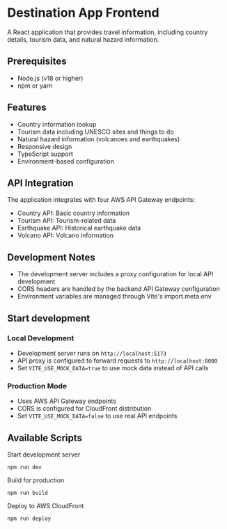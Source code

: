 # Destination App Frontend

A React application that provides travel information, including country details, tourism data, and natural hazard information.

## Prerequisites

- Node.js (v18 or higher)
- npm or yarn


## Features

- Country information lookup
- Tourism data including UNESCO sites and things to do
- Natural hazard information (volcanoes and earthquakes)
- Responsive design
- TypeScript support
- Environment-based configuration

## API Integration

The application integrates with four AWS API Gateway endpoints:
- Country API: Basic country information
- Tourism API: Tourism-related data
- Earthquake API: Historical earthquake data
- Volcano API: Volcano information

## Development Notes

- The development server includes a proxy configuration for local API development
- CORS headers are handled by the backend API Gateway configuration
- Environment variables are managed through Vite's import.meta.env

## Start development

### Local Development
- Development server runs on `http://localhost:5173`
- API proxy is configured to forward requests to `http://localhost:8000`
- Set `VITE_USE_MOCK_DATA=true` to use mock data instead of API calls

### Production Mode
- Uses AWS API Gateway endpoints
- CORS is configured for CloudFront distribution
- Set `VITE_USE_MOCK_DATA=false` to use real API endpoints


## Available Scripts

Start development server
```
npm run dev
```
Build for production
```
npm run build
```

Deploy to AWS CloudFront
```
npm run deploy
```

